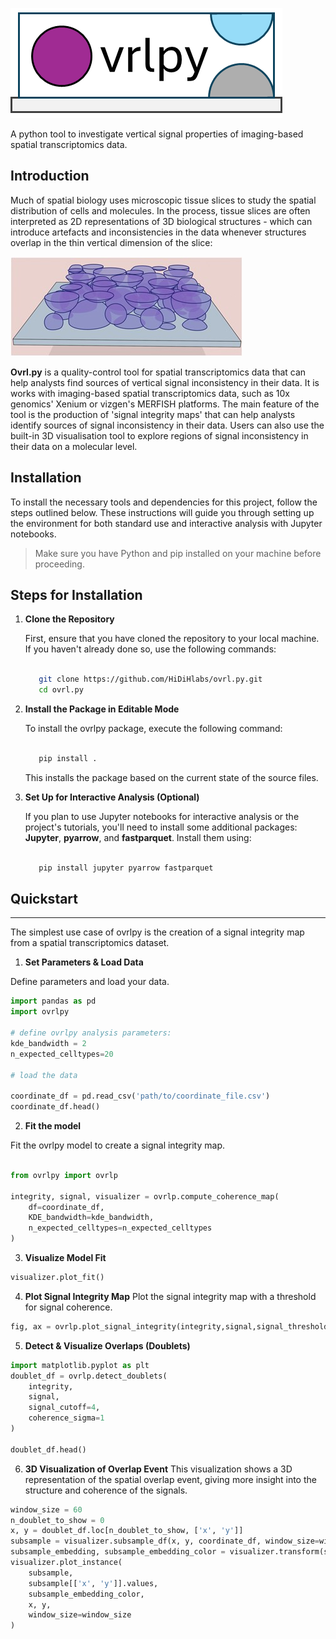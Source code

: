 
<!-- include image 'documentation/resources/ovrlpy-logo.png -->
![ovrlpy logo](docs/resources/ovrlpy-logo.png)

A python tool to investigate vertical signal properties of imaging-based spatial transcriptomics data.

## Introduction

Much of spatial biology uses microscopic tissue slices to study the spatial distribution of cells and molecules. In the process, tissue slices are often interpreted as 2D representations of 3D biological structures - which can introduce artefacts and inconsistencies in the data whenever structures overlap in the thin vertical dimension of the slice:

![3D slice visualization](docs/resources/cell_overlap_visualization.jpg)



**Ovrl.py** is a quality-control tool for spatial transcriptomics data that can help analysts find sources of vertical signal inconsistency in their data.
It is works with imaging-based spatial transcriptomics data, such as 10x genomics' Xenium or vizgen's MERFISH platforms.
The main feature of the tool is the production of 'signal integrity maps' that can help analysts identify sources of signal inconsistency in their data.
Users can also use the built-in 3D visualisation tool to explore regions of signal inconsistency in their data on a molecular level.

## Installation

To install the necessary tools and dependencies for this project, follow the steps outlined below. These instructions will guide you through setting up the environment for both standard use and interactive analysis with Jupyter notebooks.


> Make sure you have Python and pip installed on your machine before proceeding.

Steps for Installation
-----------------------

1. **Clone the Repository**

   First, ensure that you have cloned the repository to your local machine. If you haven't already done so, use the following commands:

   ````bash

      git clone https://github.com/HiDiHlabs/ovrl.py.git
      cd ovrl.py

    ````

2. **Install the Package in Editable Mode**

   To install the ovrlpy package, execute the following command:

   ````bash

      pip install .
    ````
   This installs the package based on the current state of the source files.

3. **Set Up for Interactive Analysis (Optional)**

   If you plan to use Jupyter notebooks for interactive analysis or the project's tutorials, you'll need to install some additional packages: **Jupyter**, **pyarrow**, and **fastparquet**. Install them using:

   ````bash

      pip install jupyter pyarrow fastparquet

    ````


## Quickstart
-----------------------
The simplest use case of ovrlpy is the creation of a signal integrity map from a spatial transcriptomics dataset.

1. **Set Parameters & Load Data**

Define parameters and load your data.

```python
import pandas as pd
import ovrlpy

# define ovrlpy analysis parameters:
kde_bandwidth = 2
n_expected_celltypes=20

# load the data

coordinate_df = pd.read_csv('path/to/coordinate_file.csv')
coordinate_df.head()
```

2. **Fit the model** 

Fit the ovrlpy model to create a signal integrity map.

```python

from ovrlpy import ovrlp

integrity, signal, visualizer = ovrlp.compute_coherence_map(
    df=coordinate_df,
    KDE_bandwidth=kde_bandwidth,
    n_expected_celltypes=n_expected_celltypes
)
```

3. **Visualize Model Fit**

```python
visualizer.plot_fit()
```

4. **Plot Signal Integrity Map**
Plot the signal integrity map with a threshold for signal coherence.

```python
fig, ax = ovrlp.plot_signal_integrity(integrity,signal,signal_threshold=4.0)
```

5. **Detect & Visualize Overlaps (Doublets)**

```python
import matplotlib.pyplot as plt
doublet_df = ovrlp.detect_doublets(
    integrity, 
    signal, 
    signal_cutoff=4,
    coherence_sigma=1
)

doublet_df.head()
```

6. **3D Visualization of Overlap Event**
This visualization shows a 3D representation of the spatial overlap event, giving more insight into the structure and coherence of the signals.

```python
window_size = 60
n_doublet_to_show = 0
x, y = doublet_df.loc[n_doublet_to_show, ['x', 'y']]
subsample = visualizer.subsample_df(x, y, coordinate_df, window_size=window_size)
subsample_embedding, subsample_embedding_color = visualizer.transform(subsample)
visualizer.plot_instance(
    subsample,
    subsample[['x', 'y']].values,
    subsample_embedding_color,
    x, y,
    window_size=window_size
)

```
